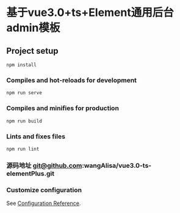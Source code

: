 # 基于vue3.0+ts+Element通用后台admin模板

## Project setup
```
npm install
```

### Compiles and hot-reloads for development
```
npm run serve
```

### Compiles and minifies for production
```
npm run build
```

### Lints and fixes files
```
npm run lint
```

### 源码地址 git@github.com:wangAlisa/vue3.0-ts-elementPlus.git

### Customize configuration
See [Configuration Reference](https://cli.vuejs.org/config/).
